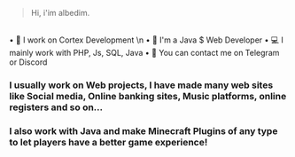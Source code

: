 > Hi, i'im albedim.</h1>
<br>
• 💼 I work on Cortex Development \n
• 📑 I'm a Java $ Web Developer
• 💻 I mainly work with PHP, Js, SQL, Java
• 💭 You can contact me on Telegram or Discord
<br>
<h3> I usually work on Web projects, I have made many web sites like Social media, Online banking sites, Music platforms, online registers and so on...</h3>
<h3> I also work with Java and make Minecraft Plugins of any type to let players have a better game experience!</h3>

